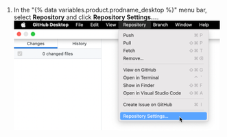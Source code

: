 1. In the "{% data variables.product.prodname_desktop %}" menu bar, select **Repository** and click **Repository Settings...**.
![Screenshot of the menu bar on a Mac. Under the open "Repository" dropdown menu, a cursor hovers over "Repository Settings", highlighted in blue.](/assets/images/help/desktop/repository-settings-mac.png)
